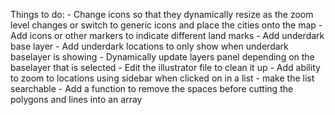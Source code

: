 Things to do:
    - Change icons so that they dynamically resize as the zoom level changes or switch to generic icons and place the cities onto the map
    - Add icons or other markers to indicate different land marks
    - Add underdark base layer
    - Add underdark locations to only show when underdark baselayer is showing
    - Dynamically update layers panel depending on the baselayer that is selected
    - Edit the illustrator file to clean it up
    - Add ability to zoom to locations using sidebar when clicked on in a list
    - make the list searchable
    - Add a function to remove the spaces before cutting the polygons and lines into an array